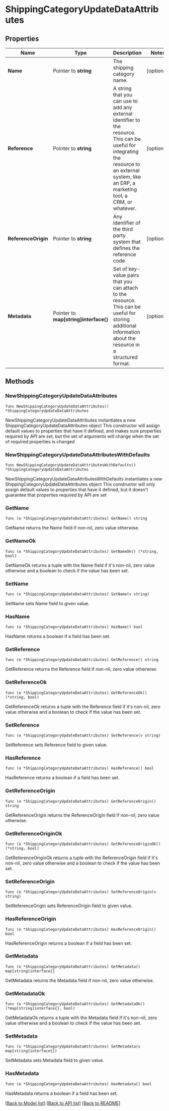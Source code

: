# ShippingCategoryUpdateDataAttributes

## Properties

Name | Type | Description | Notes
------------ | ------------- | ------------- | -------------
**Name** | Pointer to **string** | The shipping category name. | [optional] 
**Reference** | Pointer to **string** | A string that you can use to add any external identifier to the resource. This can be useful for integrating the resource to an external system, like an ERP, a marketing tool, a CRM, or whatever. | [optional] 
**ReferenceOrigin** | Pointer to **string** | Any identifier of the third party system that defines the reference code | [optional] 
**Metadata** | Pointer to **map[string]interface{}** | Set of key-value pairs that you can attach to the resource. This can be useful for storing additional information about the resource in a structured format. | [optional] 

## Methods

### NewShippingCategoryUpdateDataAttributes

`func NewShippingCategoryUpdateDataAttributes() *ShippingCategoryUpdateDataAttributes`

NewShippingCategoryUpdateDataAttributes instantiates a new ShippingCategoryUpdateDataAttributes object
This constructor will assign default values to properties that have it defined,
and makes sure properties required by API are set, but the set of arguments
will change when the set of required properties is changed

### NewShippingCategoryUpdateDataAttributesWithDefaults

`func NewShippingCategoryUpdateDataAttributesWithDefaults() *ShippingCategoryUpdateDataAttributes`

NewShippingCategoryUpdateDataAttributesWithDefaults instantiates a new ShippingCategoryUpdateDataAttributes object
This constructor will only assign default values to properties that have it defined,
but it doesn't guarantee that properties required by API are set

### GetName

`func (o *ShippingCategoryUpdateDataAttributes) GetName() string`

GetName returns the Name field if non-nil, zero value otherwise.

### GetNameOk

`func (o *ShippingCategoryUpdateDataAttributes) GetNameOk() (*string, bool)`

GetNameOk returns a tuple with the Name field if it's non-nil, zero value otherwise
and a boolean to check if the value has been set.

### SetName

`func (o *ShippingCategoryUpdateDataAttributes) SetName(v string)`

SetName sets Name field to given value.

### HasName

`func (o *ShippingCategoryUpdateDataAttributes) HasName() bool`

HasName returns a boolean if a field has been set.

### GetReference

`func (o *ShippingCategoryUpdateDataAttributes) GetReference() string`

GetReference returns the Reference field if non-nil, zero value otherwise.

### GetReferenceOk

`func (o *ShippingCategoryUpdateDataAttributes) GetReferenceOk() (*string, bool)`

GetReferenceOk returns a tuple with the Reference field if it's non-nil, zero value otherwise
and a boolean to check if the value has been set.

### SetReference

`func (o *ShippingCategoryUpdateDataAttributes) SetReference(v string)`

SetReference sets Reference field to given value.

### HasReference

`func (o *ShippingCategoryUpdateDataAttributes) HasReference() bool`

HasReference returns a boolean if a field has been set.

### GetReferenceOrigin

`func (o *ShippingCategoryUpdateDataAttributes) GetReferenceOrigin() string`

GetReferenceOrigin returns the ReferenceOrigin field if non-nil, zero value otherwise.

### GetReferenceOriginOk

`func (o *ShippingCategoryUpdateDataAttributes) GetReferenceOriginOk() (*string, bool)`

GetReferenceOriginOk returns a tuple with the ReferenceOrigin field if it's non-nil, zero value otherwise
and a boolean to check if the value has been set.

### SetReferenceOrigin

`func (o *ShippingCategoryUpdateDataAttributes) SetReferenceOrigin(v string)`

SetReferenceOrigin sets ReferenceOrigin field to given value.

### HasReferenceOrigin

`func (o *ShippingCategoryUpdateDataAttributes) HasReferenceOrigin() bool`

HasReferenceOrigin returns a boolean if a field has been set.

### GetMetadata

`func (o *ShippingCategoryUpdateDataAttributes) GetMetadata() map[string]interface{}`

GetMetadata returns the Metadata field if non-nil, zero value otherwise.

### GetMetadataOk

`func (o *ShippingCategoryUpdateDataAttributes) GetMetadataOk() (*map[string]interface{}, bool)`

GetMetadataOk returns a tuple with the Metadata field if it's non-nil, zero value otherwise
and a boolean to check if the value has been set.

### SetMetadata

`func (o *ShippingCategoryUpdateDataAttributes) SetMetadata(v map[string]interface{})`

SetMetadata sets Metadata field to given value.

### HasMetadata

`func (o *ShippingCategoryUpdateDataAttributes) HasMetadata() bool`

HasMetadata returns a boolean if a field has been set.


[[Back to Model list]](../README.md#documentation-for-models) [[Back to API list]](../README.md#documentation-for-api-endpoints) [[Back to README]](../README.md)


